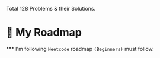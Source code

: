 Total 128 Problems & their Solutions.

# 🚀 My Roadmap
*** I'm following `Neetcode` roadmap `(Beginners)` must follow.
